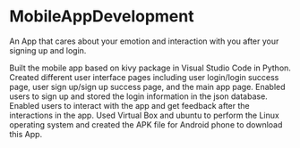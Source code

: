 # MobileAppDevelopment
An App that cares about your emotion and interaction with you after your signing up and login.

Built the mobile app based on kivy package in Visual Studio Code in Python. Created different user interface pages including user login/login success page, user sign up/sign up success page, and the main app page. Enabled users to sign up and stored the login information in the json database. Enabled users to interact with the app and get feedback after the interactions in the app. Used Virtual Box and ubuntu to perform the Linux operating system and created the APK file for Android phone to download this App.
